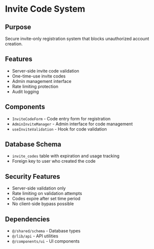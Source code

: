 # Invite Code System

## Purpose
Secure invite-only registration system that blocks unauthorized account creation.

## Features
- Server-side invite code validation
- One-time-use invite codes
- Admin management interface
- Rate limiting protection
- Audit logging

## Components
- `InviteCodeForm` - Code entry form for registration
- `AdminInviteManager` - Admin interface for code management
- `useInviteValidation` - Hook for code validation

## Database Schema
- `invite_codes` table with expiration and usage tracking
- Foreign key to user who created the code

## Security Features
- Server-side validation only
- Rate limiting on validation attempts
- Codes expire after set time period
- No client-side bypass possible

## Dependencies
- `@/shared/schema` - Database types
- `@/lib/api` - API utilities
- `@/components/ui` - UI components
